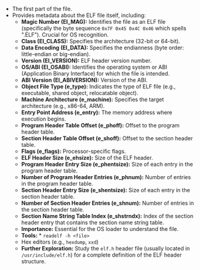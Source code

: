 * The first part of the file. 
* Provides metadata about the ELF file itself, including: 
	* **Magic Number (EI_MAG):** Identifies the file as an ELF file (specifically the byte sequence `0x7F 0x45 0x4C 0x46` which spells ".ELF"). Crucial for OS recognition. 
	* **Class (EI_CLASS):** Specifies the architecture (32-bit or 64-bit). 
	* **Data Encoding (EI_DATA):** Specifies the endianness (byte order: little-endian or big-endian). 
	* **Version (EI_VERSION):** ELF header version number. 
	* **OS/ABI (EI_OSABI):** Identifies the operating system or ABI (Application Binary Interface) for which the file is intended. 
	* **ABI Version (EI_ABIVERSION):** Version of the ABI. 
	* **Object File Type (e_type):** Indicates the type of ELF file (e.g., executable, shared object, relocatable object). 
	* **Machine Architecture (e_machine):** Specifies the target architecture (e.g., x86-64, ARM). 
	* **Entry Point Address (e_entry):** The memory address where execution begins. 
	* **Program Header Table Offset (e_phoff):** Offset to the program header table.
	* **Section Header Table Offset (e_shoff):** Offset to the section header table. 
	* **Flags (e_flags):** Processor-specific flags. 
	* **ELF Header Size (e_ehsize):** Size of the ELF header. 
	* **Program Header Entry Size (e_phentsize):** Size of each entry in the program header table. 
	* **Number of Program Header Entries (e_phnum):** Number of entries in the program header table. 
	* **Section Header Entry Size (e_shentsize):** Size of each entry in the section header table. 
	* **Number of Section Header Entries (e_shnum):** Number of entries in the section header table. 
	* **Section Name String Table Index (e_shstrndx):** Index of the section header entry that contains the section name string table. 
	* **Importance:** Essential for the OS loader to understand the file. 
	* **Tools:** * `readelf -h <file>` 
	* Hex editors (e.g., `hexdump`, `xxd`) 
	* **Further Exploration:** Study the `elf.h` header file (usually located in `/usr/include/elf.h`) for a complete definition of the ELF header structure.